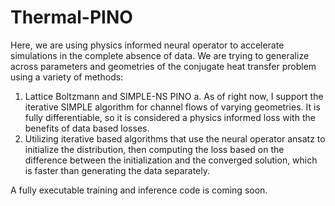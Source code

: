 # Thermal-PINO
Here, we are using physics informed neural operator to accelerate simulations in the complete absence of data. We are trying to generalize across parameters and geometries of the conjugate heat transfer problem using a variety of methods:
1. Lattice Boltzmann and SIMPLE-NS PINO
   a. As of right now, I support the iterative SIMPLE algorithm for channel flows of varying geometries. It is fully differentiable, so it is considered a physics informed loss with the benefits of data based losses.
3. Utilizing iterative based algorithms that use the neural operator ansatz to initialize the distribution, then computing the loss based on the difference between the initialization and the converged solution, which is faster than generating the data separately.


A fully executable training and inference code is coming soon.
